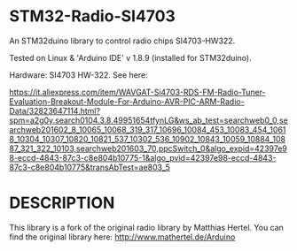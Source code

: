 # STM32-Radio-SI4703
An STM32duino library to control radio chips SI4703-HW322.

Tested on Linux & 'Arduino IDE' v 1.8.9 (installed for STM32duino).

Hardware: SI4703 HW-322. See here:

https://it.aliexpress.com/item/WAVGAT-Si4703-RDS-FM-Radio-Tuner-Evaluation-Breakout-Module-For-Arduino-AVR-PIC-ARM-Radio-Data/32823647114.html?spm=a2g0y.search0104.3.8.49951654tfynLG&ws_ab_test=searchweb0_0,searchweb201602_8_10065_10068_319_317_10696_10084_453_10083_454_10618_10304_10307_10820_10821_537_10302_536_10902_10843_10059_10884_10887_321_322_10103,searchweb201603_70,ppcSwitch_0&algo_expid=42397e98-eccd-4843-87c3-c8e804b10775-1&algo_pvid=42397e98-eccd-4843-87c3-c8e804b10775&transAbTest=ae803_5

# DESCRIPTION
This library is a fork of the original radio library by Matthias Hertel. You can find the original library here:
http://www.mathertel.de/Arduino
